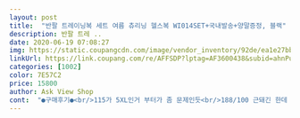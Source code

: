 ```yaml
---
layout: post 
title:  "반팔 트레이닝복 세트 여름 츄리닝 헬스복 WI014SET+국내발송+양말증정, 블랙" 
description: 반팔 트레 ..
date: 2020-06-19 07:08:27 
img: https://static.coupangcdn.com/image/vendor_inventory/92de/ea1e27bb7f5f8eab52b6d25749d7a7e6f4538b6857e44e9d265ffbb64163.jpg 
linkUrl: https://link.coupang.com/re/AFFSDP?lptag=AF3600438&subid=ahnPublicAsk&pageKey=277049505&itemId=877572269&vendorItemId=4936045104&traceid=V0-113-e1692d61fc4b9292 
categories: [1002] 
color: 7E57C2 
price: 15800 
author: Ask View Shop 
cont:  "●구매후기●<br/>115가 5XL인거 부터가 좀 문제인듯<br/>188/100 근돼긴 한데 115가 크네요<br/>강추합니다<br/>걍 싼맛에 입기엔 나쁘지 않음<br/>그래도 저렴해서 가성비는 좋다고 말씀드리고 싶네요.<br/><br/>두껍지않코<br/>두번째 품질은 시원한 소재이며 비침이 심한편입니다.<br/> 흰색 상의는 그나마 두께가 좀 있는 편인데 유독 검은 하의가 얇게 느껴지네요.<br/> 밝은색 속옷을 입으면 보일정도?? 암튼 바지가 좀 많이 비칩니다.<br/><br/>막입기 좋아요<br/>바느질 좀 엉성한 부분도 있고<br/>바지도 반한 싸이즈 커요<br/>상의는 오버핏 느낌 ㅇㅇ<br/>속빤스 없구 주머니 있어요<br/>여유있고 가볍고<br/>이게 중국제품이라 일반적인 사이즈랑 안맞는건지는 모르겠는데 일단 기본 100사이즈보단 큽니다.<br/><br/>일단 사이즈가 너무 큽니다.<br/><br/>자기가 슈퍼돼지 아닌이상 한두사이즈 작게 골라야됩니다<br/>정품은 아님 99.<br/>99%<br/>제주도라 사이즈 교환도 힘들어 그냥 입기는 하는데 이건 좀 아닌거 같네요.<br/>.<br/> 포장 실수는 아닌거 같은게 같은 100짜리 제품이 둘다 이렇게 온걸 보면 한국으로 넘어올때 이렇게 넘어오나봅니다.<br/>암튼 사이즈표 잘 확인 하셔서 주문하시길 바랍니다.<br/><br/>좋아요 ^^<br/>크다크다 해도 멸치들 찡찡거린건줄 알았는데ㅋㅋ<br/>포장 비닐에는 100호라고 되어 있는데 제품은 2xl입니다.<br/><br/>핏은 아저씨핏입니다.<br/> 그냥 막입기편한스타일.<br/>.<br/><br/>" 
---
```

